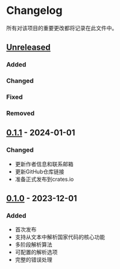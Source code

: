 # Changelog

所有对该项目的重要更改都将记录在此文件中。

## [Unreleased]

### Added

### Changed

### Fixed

### Removed

## [0.1.1] - 2024-01-01

### Changed
- 更新作者信息和联系邮箱
- 更新GitHub仓库链接
- 准备正式发布到crates.io

## [0.1.0] - 2023-12-01

### Added
- 首次发布
- 支持从文本中解析国家代码的核心功能
- 多阶段解析算法
- 可配置的解析选项
- 完整的错误处理

<!-- 版本号链接 -->
[Unreleased]: https://github.com/chenxxpro/location-rs/compare/v0.1.1...HEAD
[0.1.1]: https://github.com/chenxxpro/location-rs/releases/tag/v0.1.1
[0.1.0]: https://github.com/chenxxpro/location-rs/releases/tag/v0.1.0